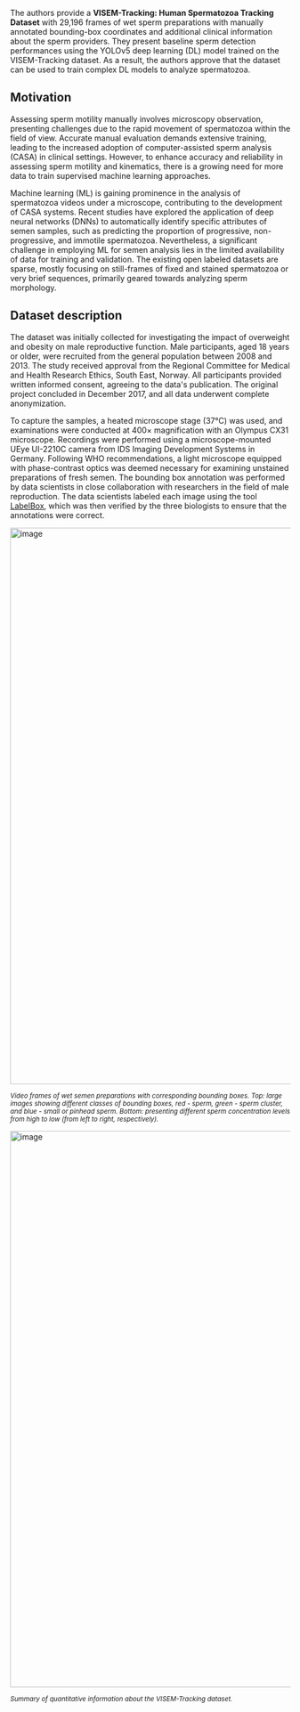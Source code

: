 The authors provide a **VISEM-Tracking: Human Spermatozoa Tracking Dataset** with 29,196 frames of wet sperm preparations with manually annotated bounding-box coordinates and additional clinical information about the sperm providers. They present baseline sperm detection performances using the YOLOv5 deep learning (DL) model trained on the VISEM-Tracking dataset. As a result, the authors approve that the dataset can be used to train complex DL models to analyze spermatozoa.

## Motivation

Assessing sperm motility manually involves microscopy observation, presenting challenges due to the rapid movement of spermatozoa within the field of view. Accurate manual evaluation demands extensive training, leading to the increased adoption of computer-assisted sperm analysis (CASA) in clinical settings. However, to enhance accuracy and reliability in assessing sperm motility and kinematics, there is a growing need for more data to train supervised machine learning approaches.

Machine learning (ML) is gaining prominence in the analysis of spermatozoa videos under a microscope, contributing to the development of CASA systems. Recent studies have explored the application of deep neural networks (DNNs) to automatically identify specific attributes of semen samples, such as predicting the proportion of progressive, non-progressive, and immotile spermatozoa. Nevertheless, a significant challenge in employing ML for semen analysis lies in the limited availability of data for training and validation. The existing open labeled datasets are sparse, mostly focusing on still-frames of fixed and stained spermatozoa or very brief sequences, primarily geared towards analyzing sperm morphology.

## Dataset description

The dataset was initially collected for investigating the impact of overweight and obesity on male reproductive function. Male participants, aged 18 years or older, were recruited from the general population between 2008 and 2013. The study received approval from the Regional Committee for Medical and Health Research Ethics, South East, Norway. All participants provided written informed consent, agreeing to the data's publication. The original project concluded in December 2017, and all data underwent complete anonymization.

To capture the samples, a heated microscope stage (37°C) was used, and examinations were conducted at 400× magnification with an Olympus CX31 microscope. Recordings were performed using a microscope-mounted UEye UI-2210C camera from IDS Imaging Development Systems in Germany. Following WHO recommendations, a light microscope equipped with phase-contrast optics was deemed necessary for examining unstained preparations of fresh semen. The bounding box annotation was performed by data scientists in close collaboration with researchers in the field of male reproduction. The data scientists labeled each image using the tool [LabelBox](https://labelbox.com), which was then verified by the three biologists to ensure that the annotations were correct.

<img src="https://github.com/dataset-ninja/visem-tracking/assets/120389559/4209fc19-f80a-41d2-a875-99904fd1f400" alt="image" width="1000">

<span style="font-size: smaller; font-style: italic;">Video frames of wet semen preparations with corresponding bounding boxes. Top: large images showing different classes of bounding boxes, red - sperm, green - sperm cluster, and blue - small or pinhead sperm. Bottom: presenting different sperm concentration levels from high to low (from left to right, respectively).</span>

<img src="https://github.com/dataset-ninja/visem-tracking/assets/120389559/8e59a005-0f3b-4be2-a3e9-7f8524608da4" alt="image" width="1000">

<span style="font-size: smaller; font-style: italic;">Summary of quantitative information about the VISEM-Tracking dataset.</span>



